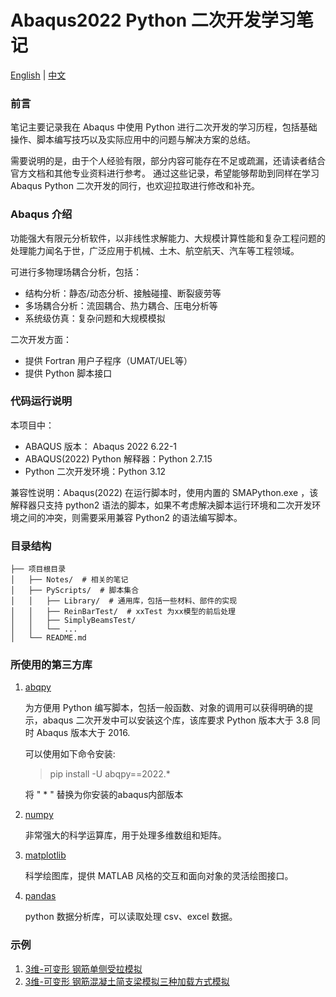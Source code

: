 # Abaqus2022 Python 二次开发学习笔记
[English](./README_EN.md) | [中文](./README.md)
### 前言

笔记主要记录我在 Abaqus 中使用 Python 进行二次开发的学习历程，包括基础操作、脚本编写技巧以及实际应用中的问题与解决方案的总结。

需要说明的是，由于个人经验有限，部分内容可能存在不足或疏漏，还请读者结合官方文档和其他专业资料进行参考。
通过这些记录，希望能够帮助到同样在学习 Abaqus Python 二次开发的同行，也欢迎拉取进行修改和补充。


### Abaqus 介绍

功能强大有限元分析软件，以非线性求解能力、大规模计算性能和复杂工程问题的处理能力闻名于世，广泛应用于机械、土木、航空航天、汽车等工程领域。

可进行多物理场耦合分析，包括：
- 结构分析：静态/动态分析、接触碰撞、断裂疲劳等
- 多场耦合分析：流固耦合、热力耦合、压电分析等
- 系统级仿真：复杂问题和大规模模拟

二次开发方面：
- 提供 Fortran 用户子程序（UMAT/UEL等）
- 提供 Python 脚本接口

### 代码运行说明

本项目中：
- ABAQUS 版本： Abaqus 2022 6.22-1
- ABAQUS(2022) Python 解释器：Python 2.7.15
- Python 二次开发环境：Python 3.12


兼容性说明：Abaqus(2022) 在运行脚本时，使用内置的 SMAPython.exe ，该解释器只支持 python2 语法的脚本，如果不考虑解决脚本运行环境和二次开发环境之间的冲突，则需要采用兼容 Python2 的语法编写脚本。

### 目录结构

```plaintext
├── 项目根目录
│   ├── Notes/  # 相关的笔记
│   ├── PyScripts/  # 脚本集合
│   │   ├── Library/  # 通用库，包括一些材料、部件的实现
│   │   ├── ReinBarTest/  # xxTest 为xx模型的前后处理
│   │   ├── SimplyBeamsTest/
│   │   └── ...
│   └── README.md
```

### 所使用的第三方库
1. [abqpy](https://github.com/haiiliin/abqpy)

    为方便用 Python 编写脚本，包括一般函数、对象的调用可以获得明确的提示，abaqus 二次开发中可以安装这个库，该库要求 Python 版本大于 3.8 同时 Abaqus 版本大于 2016.
    
    可以使用如下命令安装:
    
    > pip install -U abqpy==2022.*

    将 " * " 替换为你安装的abaqus内部版本

2. [numpy](https://github.com/numpy/numpy)

   非常强大的科学运算库，用于处理多维数组和矩阵。
3. [matplotlib](https://github.com/matplotlib/matplotlib)

   科学绘图库，提供 MATLAB 风格的交互和面向对象的灵活绘图接口。
4. [pandas](https://github.com/pandas-dev/pandas)

   python 数据分析库，可以读取处理 csv、excel 数据。   

### 示例
1. [3维-可变形 钢筋单侧受拉模拟](./Notes/0_ReinBarTest.md)
2. [3维-可变形 钢筋混凝土简支梁模拟三种加载方式模拟](./Notes/1_SimplyBeamsTest.md)
